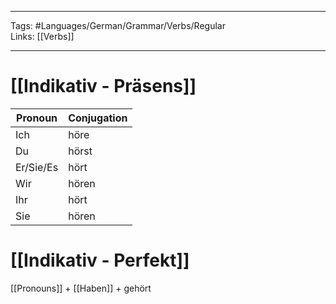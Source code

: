 ___
Tags: #Languages/German/Grammar/Verbs/Regular  
Links: [[Verbs]]
___
# [[Indikativ - Präsens]]
Pronoun|Conjugation
------------ | ------------
Ich | höre
Du | hörst
Er/Sie/Es | hört
Wir | hören
Ihr | hört
Sie | hören


# [[Indikativ - Perfekt]]
[[Pronouns]] + [[Haben]] + gehört
